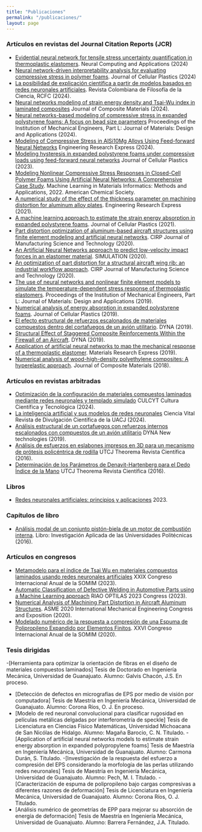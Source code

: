 ```yaml
---
title: "Publicaciones"
permalink: "/publicaciones/"
layout: page
---
```


### Artículos en revistas del Journal Citation Reports (JCR)
- [Evidential neural network for tensile stress uncertainty quantification in thermoplastic elastomers](https://doi.org/10.1007/s00521-024-10320-0).  Neural Computing and Applications (2024)
- [Neural network-driven interpretability analysis for evaluating compressive stress in polymer foams](https://doi.org/10.1177/0021955X241255102). Journal of Cellular Plastics (2024)
- [La posibilidad de explicación científica a partir de modelos basados en redes neuronales artificiales](https://revistas.unbosque.edu.co/index.php/rcfc/issue/view/440). Revista Colombiana de Filosofía de la Ciencia, RCFC (2024).
- [Neural networks modeling of strain energy density and Tsai-Wu index in laminated composites](https://doi.org/10.1177/00219983241235856) Journal of Composite Materials (2024).
- [Neural networks-based modeling of compressive stress in expanded polystyrene foams: A focus on bead size parameters](https://doi.org/10.1177/14644207231224172) Proceedings of the Institution of Mechanical Engineers, Part L: Journal of Materials: Design and Applications (2024).
- [Modeling of Compressive Stress in AlSi10Mg Alloys Using Feed-forward Neural Networks](https://iopscience.iop.org/article/10.1088/2631-8695/ad2ab7/meta)  Engineering Research Express (2024).
- [Modeling hysteresis in expanded polystyrene foams under compressive loads using feed-forward neural networks](https://doi.org/10.1177/0021955X231174362) Journal of Cellular Plastics (2023). 
- [Modeling Nonlinear Compressive Stress Responses in Closed-Cell Polymer Foams Using Artificial Neural Networks: A Comprehensive Case Study](https://pubs.acs.org/doi/abs/10.1021/bk-2022-1416.ch005). Machine Learning in Materials Informatics: Methods and Applications, 2022. American Chemical Society.
- [A numerical study of the effect of the thickness parameter on machining distortion for aluminum alloy plates](https://iopscience.iop.org/article/10.1088/2631-8695/ac1848/meta). Engineering Research Express (2021).
- [A machine learning approach to estimate the strain energy absorption in expanded polystyrene foams](https://journals.sagepub.com/doi/abs/10.1177/0021955X211021014). Journal of Cellular Plastics (2021).
- [Part distortion optimization of aluminum-based aircraft structures using finite element modeling and artificial neural networks](https://www.sciencedirect.com/science/article/abs/pii/S1755581720300985). CIRP Journal of Manufacturing Science and Technology (2020). 
- [An Artificial Neural Networks approach to predict low-velocity impact forces in an elastomer material](https://journals.sagepub.com/doi/abs/10.1177/0037549720908052). 
SIMULATION (2020).
- [An optimization of part distortion for a structural aircraft wing rib: an industrial workflow approach](https://www.sciencedirect.com/science/article/abs/pii/S1755581720300080). CIRP Journal of Manufacturing Science and Technology (2020).
- [The use of neural networks and nonlinear finite element models to simulate the temperature-dependent stress response of thermoplastic elastomers](https://journals.sagepub.com/doi/abs/10.1177/1464420719890890). 
Proceedings of the Institution of Mechanical Engineers, Part L: Journal of Materials: Design and Applications (2019).
- [Numerical analysis of energy absorption in expanded polystyrene foams](https://journals.sagepub.com/doi/abs/10.1177/0021955X19880506). 
Journal of Cellular Plastics (2019).
- [El efecto estructural de refuerzos escalonados de materiales compuestos dentro del cortafuegos de un avión utilitario](https://recyt.fecyt.es/index.php/DY/article/view/74034). DYNA (2019).
- [Structural Effect of Staggered Composite Reinforcements Within the Firewall of an Aircraft](https://www.revistadyna.com/search/structural-effect-of-staggered-composite-reinforcements-within-the-firewall-of-an-aircraft). DYNA (2019).
- [Application of artificial neural networks to map the mechanical response of a thermoplastic elastomer](https://iopscience.iop.org/article/10.1088/2053-1591/ab13ec/meta). Materials Research Express (2019).
- [Numerical analysis of wood-high-density polyethylene composites: A hyperelastic approach](https://journals.sagepub.com/doi/full/10.1177/0021998318780436). Journal of Composite Materials (2018).

### Artículos en revistas arbitradas

- [Optimización de la configuración de materiales compuestos laminados mediante redes neuronales y templado simulado](https://erevistas.uacj.mx/ojs/index.php/culcyt/article/view/6395) CULCYT Cultura Científica y Tecnológica (2024).
- [La inteligencia artificial y sus modelos de redes neuronales](https://erevistas.uacj.mx/ojs/index.php/cienciavital/index) Ciencia Vital Revista de Divulgación Científica de la UACJ (2024).
- [Análisis estructural de un cortafuegos con refuerzos internos escalonados con compuestos de un avión utilitario](https://www.revistadyna.com/busqueda-NT/analisis-estructural-de-un-cortafuegos-con-refuerzos-internos-escalonados-con-compuestos-de-un-avion) DYNA New technologies (2019).
- [Análisis de esfuerzos en eslabones impresos en 3D para un mecanismo de prótesis policéntrica de rodilla](https://utcjtheorema.wixsite.com/inicio/enero-junio-2016) UTCJ Theorema Revista Científica (2016).
- [Determinación de los Parámetros de Denavit-Hartenberg para el Dedo Índice de la Mano](https://utcjtheorema.wixsite.com/inicio/enero-junio-2016) UTCJ Theorema Revista Científica (2016).

### Libros 

- [Redes neuronales artificiales: principios y aplicaciones](https://www.amazon.com.mx/Redes-neuronales-artificiales-Principios-aplicaciones/dp/6072946674/) 2023.

### Capítulos de libro

- [Análisis modal de un conjunto pistón-biela de un motor de combustión interna](https://www.researchgate.net/profile/Carlos-Luna-Ortega/publication/318950224_Investigacion_Aplicada_de_las_Universidades_Politecnicas_en_el_marco_del_XV_aniversario_del_Subsistema/links/59c47e85a6fdccc7190db444/Investigacion-Aplicada-de-las-Universidades-Politecnicas-en-el-marco-del-XV-aniversario-del-Subsistema.pdf). Libro: Investigación Aplicada de las Universidades Politécnicas (2016).


### Artículos en congresos

- [Metamodelo para el índice de Tsai Wu en materiales compuestos laminados usando redes neuronales artificiales](https://somim.org.mx/memorias/memorias2023/articulos/M54-A2_50.pdf) XXIX Congreso Internacional Anual de la SOMIM (2023).
- [Automatic Classification of Defective Welding in Automotive Parts using a Machine Learning approach](https://scholar.google.com.mx/citations?view_op=view_citation&hl=es&user=eo-JXcoAAAAJ&sortby=pubdate&citation_for_view=eo-JXcoAAAAJ:qxL8FJ1GzNcC) RIAO OPTILAS 2023 Congress (2023).
- [Numerical Analysis of Machining Part Distortion in Aircraft Aluminum Structures](https://asmedigitalcollection.asme.org/IMECE/proceedings-abstract/IMECE2020/V006T06A011/1099113). ASME 2020 International Mechanical Engineering Congress and Exposition (2020).
- [Modelado numérico de la respuesta a compresión de una Espuma de Polipropileno Expandido por Elementos Finitos](http://somim.org.mx/memorias/memorias2020/articulos/A2_28.pdf). XXVI Congreso Internacional Anual de la SOMIM (2020).

### Tesis dirigidas

-[Herramienta para optimizar la orientación de fibras en el diseño de materiales compuestos laminados] Tesis de Doctorado en Ingeniería Mecánica, Universidad de Guanajuato. Alumno: Galvis Chacón, J.S. En proceso.
- [Detección de defectos en micrografías de EPS por medio de visión por computadora] Tesis de Maestría en Ingeniería Mecánica, Universidad de Guanajuato. Alumno: Corona Ríos, O. J. En proceso.
- [Modelo de red neuronal convolucional para clasificar rugosidad en películas metálicas delgadas por interferometría de speckle] Tesis de Licenciatura en Ciencias Físico Matemáticas, Universidad Michoacana de San Nicólas de Hidalgo. Alumno: Magaña Barocio, C. N. Titulado.
-[Application of artificial neural networks models to estimate strain energy absorption in expanded polypropylene foams] Tesis de Maestría en Ingeniería Mecánica, Universidad de Guanajuato. Alumno: Carmona Durán, S. Titulado.
-[Investigación de la respuesta del esfuerzo a compresión del EPS considerando la morfología de las perlas utilizando redes neuronales] Tesis de Maestría en Ingeniería Mecánica, Universidad de Guanajuato. Alumno: Pech, M. I. Titulado.
-[Caracterización de espuma de polipropileno bajo cargas compresivas a diferentes razones de deformación] Tesis de Licenciatura en Ingeniería Mecánica, Universidad de Guanajuato. Alumno: Corona Ríos, O. J. Titulado.
- [Análisis numérico de geometrías de EPP para mejorar su absorción de energía de deformación] Tesis de Maestría en Ingeniería Mecánica, Universidad de Guanajuato. Alumno: Barrera Fernández, J.A. Titulado.
 
